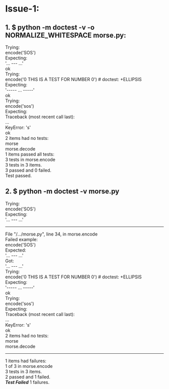# Issue-1:
## 1. $ python -m doctest -v -o NORMALIZE_WHITESPACE morse.py:
Trying: </br>
    encode('SOS') </br>
Expecting:</br>
    '...  --- ...'</br>
ok</br>
Trying:</br>
    encode('0 THIS IS A TEST FOR NUMBER 0') # doctest: +ELLIPSIS</br>
Expecting:</br>
    '----- ... -----'</br>
ok</br>
Trying:</br>
    encode('sos')</br>
Expecting:</br>
    Traceback (most recent call last):</br>
    ...</br>
    KeyError: 's'</br>
ok</br>
2 items had no tests:</br>
    morse</br>
    morse.decode</br>
1 items passed all tests:</br>
   3 tests in morse.encode</br>
3 tests in 3 items.</br>
3 passed and 0 failed. </br>
Test passed. </br>
## 2. $ python -m doctest -v morse.py </br>
Trying: </br>
    encode('SOS') </br>
Expecting: </br>
    '...  --- ...' </br>
********************************************************************** 
File "/.../morse.py", line 34, in morse.encode </br>
Failed example: </br>
    encode('SOS') </br>
Expected: </br>
    '...  --- ...' </br>
Got:</br>
    '... --- ...' </br>
Trying: </br>
    encode('0 THIS IS A TEST FOR NUMBER 0') # doctest: +ELLIPSIS </br>
Expecting: </br>
    '----- ... -----' </br>
ok </br>
Trying: </br>
    encode('sos') </br>
Expecting: </br>
    Traceback (most recent call last): </br>
    ... </br>
    KeyError: 's' </br>
ok </br>
2 items had no tests: </br>
    morse </br>
    morse.decode </br>
**********************************************************************
1 items had failures: </br>
   1 of   3 in morse.encode </br>
3 tests in 3 items. </br>
2 passed and 1 failed. </br>
***Test Failed*** 1 failures. </br>
